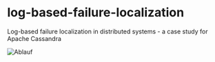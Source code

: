 # log-based-failure-localization
Log-based failure localization in distributed systems - a case study for Apache Cassandra


![Ablauf](https://user-images.githubusercontent.com/79105432/184135097-cfebbefc-d73c-4746-9e41-60dbc7a720ad.svg)
